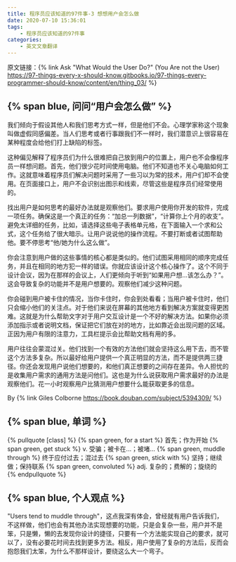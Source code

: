 ```yaml
---
title: 程序员应该知道的97件事-3 想想用户会怎么做
date: 2020-07-10 15:36:01
tags: 
	- 程序员应该知道的97件事
categories:
	- 英文文章翻译
---
```

原文链接：{% link Ask "What Would the User Do?" (You Are not the User) https://97-things-every-x-should-know.gitbooks.io/97-things-every-programmer-should-know/content/en/thing_03/ %}

## {% span blue, 问问“用户会怎么做” %}
我们倾向于假设其他人和我们思考方式一样，但是他们不会。心理学家称这个现象叫做虚假同感偏差。当人们思考或者行事跟我们不一样时，我们潜意识上很容易在某种程度会给他们打上缺陷的标签。

这种偏见解释了程序员们为什么很难把自己放到用户的位置上，用户也不会像程序员一样想问题。首先，他们很少花时间使用电脑。他们不知道也不关心电脑如何工作。这就意味着程序员们解决问题时采用了一些习以为常的技术，用户们却不会使用。在页面接口上，用户不会识别出图示和线索，尽管这些是程序员们经常使用的。

<!-- more -->

找出用户是如何思考的最好办法就是观察他们。要求用户使用你开发的软件，完成一项任务。确保这是一个真正的任务：“加总一列数据”，“计算你上个月的收支”。避免太详细的任务，比如，请选择这些电子表格单元格，在下面输入一个求和公式，这个任务给了很大暗示。让用户说说他的操作流程。不要打断或者试图帮助他。要不停思考“他/她为什么这么做”。

你会注意到用户做的这些事情的核心都是类似的。他们试图采用相同的顺序完成任务，并且在相同的地方犯一样的错误。你就应该设计这个核心操作了。这个不同于设计会议，因为在那样的会议上，人们更倾向于听到“如果用户想...该怎么办？”。这会导致复杂的功能并不是用户想要的。观察他们减少这种问题。

你会碰到用户被卡住的情况，当你卡住时，你会到处看看；当用户被卡住时，他们只会缩小他们的关注点。对于他们来说在屏幕的其他地方看到解决方案就变得更困难。这就是为什么帮助文字对于用户交互设计是一个不好的解决方法。如果你必须添加指示或者说明文档，保证把它们放在对的地方，比如靠近会出现问题的区域。正因为用户有限的注意力，工具栏提示会比帮助文档有用的多。

用户往往会蒙混过关。他们找到一个有效的方法他们就会坚持这么用下去，而不管这个方法多复杂。所以最好给用户提供一个真正明显的方法，而不是提供两三捷径。你还会发现用户说他们想要的，和他们真正想要的之间存在差异。令人担忧的是收集用户需求的通用方法是问他们。这也是为什么说获取用户需求最好的办法是观察他们。花一小时观察用户比猜测用户想要什么能获取更多的信息。

By {% link Giles Colborne https://book.douban.com/subject/5394309/ %}


## {% span blue, 单词 %}
{% pullquote [class] %}
{% span green, for a start %}  首先；作为开始
{% span green, get stuck %}  v. 受骗；被卡在...；被堵...
{% span green, muddle through %}  终于应付过去；混过去
{% span green, stick with %}  坚持；继续做；保持联系
{% span green, convoluted %} adj. 复杂的；费解的；旋绕的  
{% endpullquote %}

## {% span blue, 个人观点 %}
"Users tend to muddle through"，这点我深有体会，曾经就有用户告诉我们，不这样做，他们也会有其他办法实现想要的功能，只是会复杂一些，用户并不是笨，只是懒，懒的去发现你设计的捷径，只要有一个方法能实现自己的要求，就可以了，没有必要花时间去找到更多方法。相反，用户使用了复杂的方法后，反而会抱怨我们太笨，为什么不那样设计，要绕这么大一个弯子。
